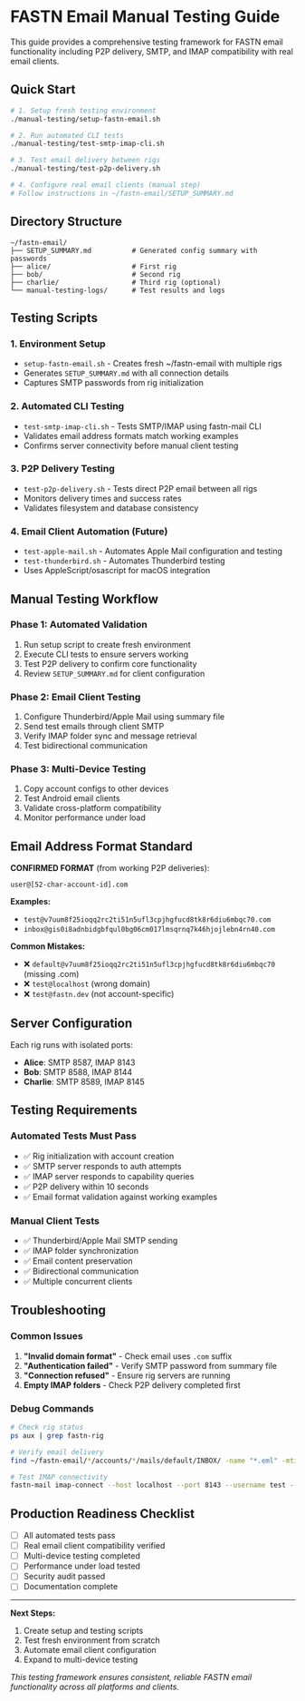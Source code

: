 # FASTN Email Manual Testing Guide

This guide provides a comprehensive testing framework for FASTN email functionality including P2P delivery, SMTP, and IMAP compatibility with real email clients.

## Quick Start

```bash
# 1. Setup fresh testing environment
./manual-testing/setup-fastn-email.sh

# 2. Run automated CLI tests
./manual-testing/test-smtp-imap-cli.sh

# 3. Test email delivery between rigs
./manual-testing/test-p2p-delivery.sh

# 4. Configure real email clients (manual step)
# Follow instructions in ~/fastn-email/SETUP_SUMMARY.md
```

## Directory Structure

```
~/fastn-email/
├── SETUP_SUMMARY.md          # Generated config summary with passwords
├── alice/                    # First rig
├── bob/                      # Second rig  
├── charlie/                  # Third rig (optional)
└── manual-testing-logs/      # Test results and logs
```

## Testing Scripts

### 1. Environment Setup
- `setup-fastn-email.sh` - Creates fresh ~/fastn-email with multiple rigs
- Generates `SETUP_SUMMARY.md` with all connection details
- Captures SMTP passwords from rig initialization

### 2. Automated CLI Testing
- `test-smtp-imap-cli.sh` - Tests SMTP/IMAP using fastn-mail CLI
- Validates email address formats match working examples
- Confirms server connectivity before manual client testing

### 3. P2P Delivery Testing
- `test-p2p-delivery.sh` - Tests direct P2P email between all rigs
- Monitors delivery times and success rates
- Validates filesystem and database consistency

### 4. Email Client Automation (Future)
- `test-apple-mail.sh` - Automates Apple Mail configuration and testing
- `test-thunderbird.sh` - Automates Thunderbird testing
- Uses AppleScript/osascript for macOS integration

## Manual Testing Workflow

### Phase 1: Automated Validation
1. Run setup script to create fresh environment
2. Execute CLI tests to ensure servers working
3. Test P2P delivery to confirm core functionality
4. Review `SETUP_SUMMARY.md` for client configuration

### Phase 2: Email Client Testing
1. Configure Thunderbird/Apple Mail using summary file
2. Send test emails through client SMTP
3. Verify IMAP folder sync and message retrieval
4. Test bidirectional communication

### Phase 3: Multi-Device Testing
1. Copy account configs to other devices
2. Test Android email clients
3. Validate cross-platform compatibility
4. Monitor performance under load

## Email Address Format Standard

**CONFIRMED FORMAT** (from working P2P deliveries):
```
user@[52-char-account-id].com
```

**Examples:**
- `test@v7uum8f25ioqq2rc2ti51n5ufl3cpjhgfucd8tk8r6diu6mbqc70.com`
- `inbox@gis0i8adnbidgbfqul0bg06cm017lmsqrnq7k46hjojlebn4rn40.com`

**Common Mistakes:**
- ❌ `default@v7uum8f25ioqq2rc2ti51n5ufl3cpjhgfucd8tk8r6diu6mbqc70` (missing .com)
- ❌ `test@localhost` (wrong domain)
- ❌ `test@fastn.dev` (not account-specific)

## Server Configuration

Each rig runs with isolated ports:
- **Alice**: SMTP 8587, IMAP 8143
- **Bob**: SMTP 8588, IMAP 8144  
- **Charlie**: SMTP 8589, IMAP 8145

## Testing Requirements

### Automated Tests Must Pass
- ✅ Rig initialization with account creation
- ✅ SMTP server responds to auth attempts
- ✅ IMAP server responds to capability queries
- ✅ P2P delivery within 10 seconds
- ✅ Email format validation against working examples

### Manual Client Tests
- ✅ Thunderbird/Apple Mail SMTP sending
- ✅ IMAP folder synchronization  
- ✅ Email content preservation
- ✅ Bidirectional communication
- ✅ Multiple concurrent clients

## Troubleshooting

### Common Issues
1. **"Invalid domain format"** - Check email uses `.com` suffix
2. **"Authentication failed"** - Verify SMTP password from summary file
3. **"Connection refused"** - Ensure rig servers are running
4. **Empty IMAP folders** - Check P2P delivery completed first

### Debug Commands
```bash
# Check rig status
ps aux | grep fastn-rig

# Verify email delivery
find ~/fastn-email/*/accounts/*/mails/default/INBOX/ -name "*.eml" -mtime -1

# Test IMAP connectivity
fastn-mail imap-connect --host localhost --port 8143 --username test --password [FROM_SUMMARY]
```

## Production Readiness Checklist

- [ ] All automated tests pass
- [ ] Real email client compatibility verified
- [ ] Multi-device testing completed
- [ ] Performance under load tested
- [ ] Security audit passed
- [ ] Documentation complete

---

**Next Steps:**
1. Create setup and testing scripts
2. Test fresh environment from scratch
3. Automate email client configuration
4. Expand to multi-device testing

*This testing framework ensures consistent, reliable FASTN email functionality across all platforms and clients.*